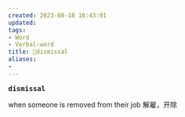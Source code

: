 ```yaml
---
created: 2023-08-18 16:43:01
updated: 
tags: 
- Word
- Verbal-word
title: 🚩dismissal
aliases:
- 
---
```


<pre><strong>dismissal</strong></pre>
when someone is removed from their job 解雇，开除